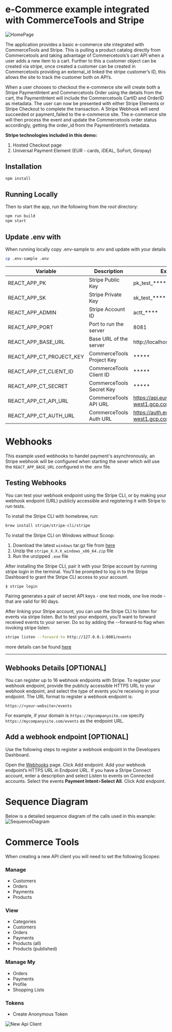 # e-Commerce example integrated with CommerceTools and Stripe

![HomePage](docs/HomePage.png)

The application provides a basic e-commerce site integrated with CommerceTools and Stripe. This is pulling a product catalog directly from Commercetools and taking advantage of Commercetools’s cart API when a user adds a new item to a cart. Further to this a customer object can be created via stripe, once created a customer can be created in Commercetools providing an external_id linked the stripe customer’s ID, this allows the site to track the customer both on API’s. 

When a user chooses to checkout the e-commerce site will create both a Stripe PaymentIntent and Commercetools Order using the details from the cart, the PaymentIntent will include the Commercetools CartID and OrderID as metadata. The user can now be presented with either Stripe Elements or Stripe Checkout  to complete the transaction. A Stripe Webhook will send succeeded or payment_failed to the e-commerce site. The e-commerce site will then process the event and update the Commercetools order status accordingly, getting the order_id from the PaymentIntent’s metadata. 

**Stripe technologies included in this demo:**
1. Hosted Checkout page
1. Universal Payment Element (EUR - cards, iDEAL, SoFort, Giropay)

## Installation

```bash
npm install
```

## Running Locally

Then to start the app, run the following from the *root* directory:
```bash
npm run build
npm start
```

## Update .env with
When running locally copy .env-sample to .env and update with your details

```bash
cp .env-sample .env
```

|Variable|Description|Example|
|---|---|---|
|REACT_APP_PK               |Stripe Public Key          |pk_test_****|
|REACT_APP_SK               |Stripe Private Key         |sk_test_****|
|REACT_APP_ADMIN            |Stripe Account ID          |actt_****|
|REACT_APP_PORT             |Port to run the server     |8081|
|REACT_APP_BASE_URL         |Base URL of the server     |http://localhost:8081|
|REACT_APP_CT_PROJECT_KEY   |CommerceTools Project Key  |*****|
|REACT_APP_CT_CLIENT_ID     |CommerceTools Client ID    |*****|
|REACT_APP_CT_SECRET        |CommerceTools Secret Key   |*****|
|REACT_APP_CT_API_URL       |CommerceTools API URL      |https://api.europe-west1.gcp.commercetools.com|
|REACT_APP_CT_AUTH_URL      |CommerceTools Auth URL     |https://auth.europe-west1.gcp.commercetools.com|

# Webhooks
This example used webhooks to handel payment's asynchronously, an Stripe webhook will be configured when starting the sever which will use the `REACT_APP_BASE_URL` configured in the .env file.

## Testing Webhooks
You can test your webhook endpoint using the Stripe CLI, or by making your webhook endpoint (URL) publicly accessible and registering it with Stripe to run tests.

To install the Stripe CLI with homebrew, run:
```bash
brew install stripe/stripe-cli/stripe
```

To install the Stripe CLI on Windows without Scoop:

1. Download the latest `windows` tar.gz file from [here](https://github.com/stripe/stripe-cli/releases/latest)
2. Unzip the `stripe_X.X.X_windows_x86_64.zip` file
3. Run the unzipped `.exe` file

After installing the Stripe CLI, pair it with your Stripe account by running stripe login in the terminal. You’ll be prompted to log in to the Stripe Dashboard to grant the Stripe CLI access to your account.

```bash
$ stripe login
```

Pairing generates a pair of secret API keys - one test mode, one live mode - that are valid for 90 days.

After linking your Stripe account, you can use the Stripe CLI to listen for events via stripe listen. But to test your endpoint, you’ll want to forward received events to your server. Do so by adding the --forward-to flag when invoking stripe listen:

```bash
stripe listen --forward-to http://127.0.0.1:8081/events
```

more details can be found [here](https://stripe.com/docs/webhooks/test)

---

## Webhooks Details [OPTIONAL]
You can register up to 16 webhook endpoints with Stripe. To register your webhook endpoint, provide the publicly accessible HTTPS URL to your webhook endpoint, and select the type of events you’re receiving in your endpoint. The URL format to register a webhook endpoint is:

```
https://<your-website>/events
```

For example, if your domain is `https://mycompanysite.com` specify `https://mycompanysite.com/events` as the endpoint URL.

## Add a webhook endpoint [OPTIONAL]
Use the following steps to register a webhook endpoint in the Developers Dashboard.

Open the [Webhooks](https://dashboard.stripe.com/webhooks) page.
Click Add endpoint.
Add your webhook endpoint’s HTTPS URL in Endpoint URL.
If you have a Stripe Connect account, enter a description and select Listen to events on Connected accounts.
Select the events **Payment Intent**>**Select All**.
Click Add endpoint.

# Sequence Diagram
Below is a detailed sequence diagram of the calls used in this example:
![SequenceDiagram](docs/SequenceDiagram.png)

# Commerce Tools
When creating a new API client you will need to set the following Scopes:

### Manage
* Customers
* Orders
* Payments
* Products

### View
* Categories
* Customers
* Orders
* Payments
* Products (all)
* Products (published)

### Manage My
* Orders
* Payments
* Profile
* Shopping Lists

### Tokens
* Create Anonymous Token

![New Api Client](docs/ApiClient.png)